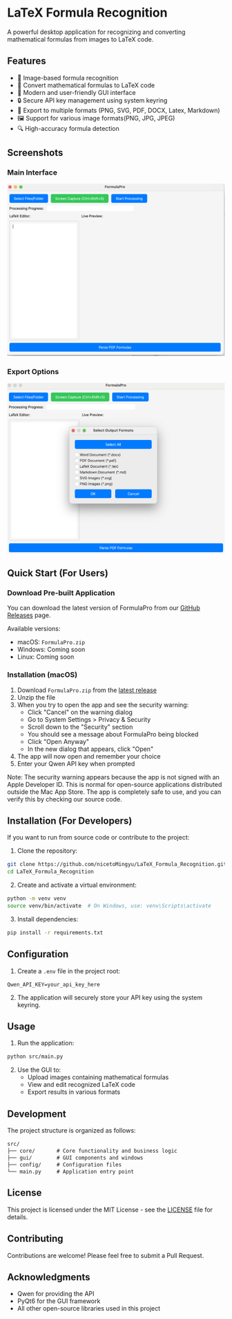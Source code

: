 # LaTeX Formula Recognition

A powerful desktop application for recognizing and converting mathematical formulas from images to LaTeX code.

## Features

- 📸 Image-based formula recognition
- 🔄 Convert mathematical formulas to LaTeX code
- 🎨 Modern and user-friendly GUI interface
- 🔒 Secure API key management using system keyring
- 📝 Export to multiple formats (PNG, SVG, PDF, DOCX, Latex, Markdown)
- 🖼️ Support for various image formats(PNG, JPG, JPEG)
- 🔍 High-accuracy formula detection

## Screenshots

### Main Interface
![Main Interface](assets/screenshots/main_interface.png)

### Export Options
![Export Options](assets/screenshots/export_options.png)

## Quick Start (For Users)

### Download Pre-built Application

You can download the latest version of FormulaPro from our [GitHub Releases](https://github.com/nicetoMingyu/LaTeX_Formula_Recognition/releases/latest) page.

Available versions:
- macOS: `FormulaPro.zip`
- Windows: Coming soon
- Linux: Coming soon

### Installation (macOS)

1. Download `FormulaPro.zip` from the [latest release](https://github.com/nicetoMingyu/LaTeX_Formula_Recognition/releases/latest)
2. Unzip the file
3. When you try to open the app and see the security warning:
   - Click "Cancel" on the warning dialog
   - Go to System Settings > Privacy & Security
   - Scroll down to the "Security" section
   - You should see a message about FormulaPro being blocked
   - Click "Open Anyway"
   - In the new dialog that appears, click "Open"
4. The app will now open and remember your choice
5. Enter your Qwen API key when prompted

Note: The security warning appears because the app is not signed with an Apple Developer ID. This is normal for open-source applications distributed outside the Mac App Store. The app is completely safe to use, and you can verify this by checking our source code.

## Installation (For Developers)

If you want to run from source code or contribute to the project:

1. Clone the repository:
```bash
git clone https://github.com/nicetoMingyu/LaTeX_Formula_Recognition.git
cd LaTeX_Formula_Recognition
```

2. Create and activate a virtual environment:
```bash
python -m venv venv
source venv/bin/activate  # On Windows, use: venv\Scripts\activate
```

3. Install dependencies:
```bash
pip install -r requirements.txt
```

## Configuration

1. Create a `.env` file in the project root:
```
Qwen_API_KEY=your_api_key_here
```

2. The application will securely store your API key using the system keyring.

## Usage

1. Run the application:
```bash
python src/main.py
```

2. Use the GUI to:
   - Upload images containing mathematical formulas
   - View and edit recognized LaTeX code
   - Export results in various formats

## Development

The project structure is organized as follows:
```
src/
├── core/       # Core functionality and business logic
├── gui/        # GUI components and windows
├── config/     # Configuration files
└── main.py     # Application entry point
```

## License

This project is licensed under the MIT License - see the [LICENSE](LICENSE) file for details.

## Contributing

Contributions are welcome! Please feel free to submit a Pull Request.

## Acknowledgments

- Qwen for providing the API
- PyQt6 for the GUI framework
- All other open-source libraries used in this project 